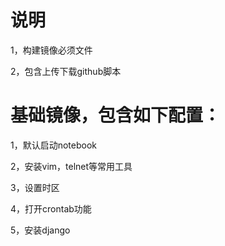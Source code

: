 # 说明
1，构建镜像必须文件

2，包含上传下载github脚本

# 基础镜像，包含如下配置：

1，默认启动notebook

2，安装vim，telnet等常用工具

3，设置时区

4，打开crontab功能

5，安装django



